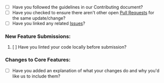 - [ ] Have you followed the guidelines in our Contributing document?
- [ ] Have you checked to ensure there aren't other open [Pull Requests](../../../pulls) for the same update/change?
- [ ] Have you linked any related [Issues](../../../issues)?

<!-- You can erase any parts of this template not applicable to your Pull Request. -->

### New Feature Submissions:

1. [ ] Have you linted your code locally before submission?

### Changes to Core Features:

- [ ] Have you added an explanation of what your changes do and why you'd like us to include them?
